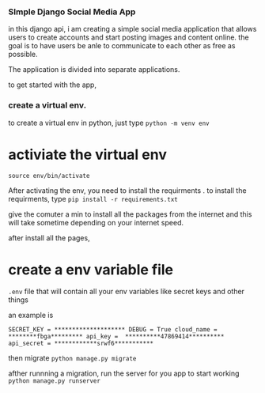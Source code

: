 ### SImple Django Social Media App 
in this django api, i am creating a simple social media application that allows users to create accounts and start posting images and content online. the goal is to have users be anle to communicate to each other as free as possible. 

The application is divided into separate applications. 

to get started with the app, 

### create a virtual env. 
to create a virtual env in python, just type 
`python -m venv env`

# activiate the virtual env 
`source env/bin/activate`

After activating the env, you need to install the requirments . to install the requirments, 
type
`pip install -r requirements.txt`


give the comuter a min to install all the packages from the internet and this will take sometime depending on your internet speed. 

after install all the pages,
# create a env variable file
`.env` file that will contain all your env variables like secret keys and other things

an example is 

`SECRET_KEY = ********************
DEBUG = True
cloud_name = ********fbga*********
api_key =  **********47869414**********
api_secret = ************srwf6***********
`

then migrate 
`python manage.py migrate`


afther runnning a migration, run the server for you app to start working 
`python manage.py runserver`